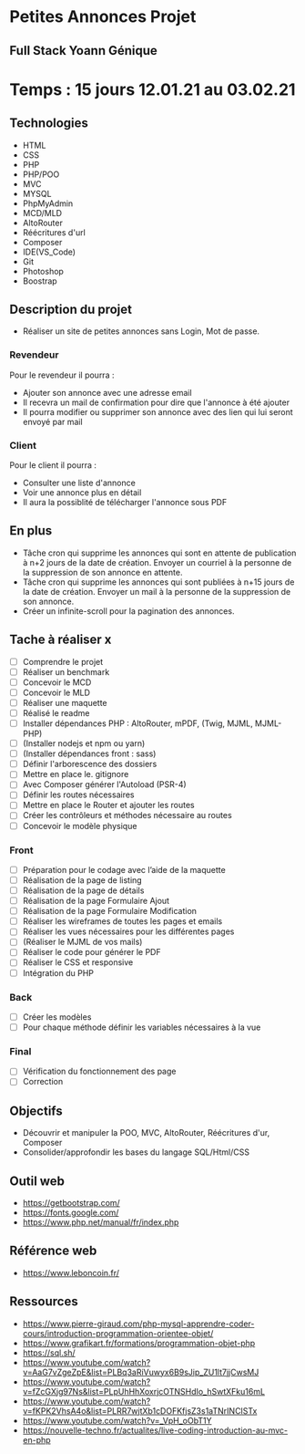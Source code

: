 # Petites Annonces Projet

## Full Stack Yoann Génique

# Temps : 15 jours 12.01.21 au 03.02.21

## Technologies

- HTML
- CSS
- PHP
- PHP/POO
- MVC
- MYSQL
- PhpMyAdmin
- MCD/MLD
- AltoRouter
- Réécritures d'url
- Composer
- IDE(VS_Code)
- Git
- Photoshop
- Boostrap

## Description du projet 

- Réaliser un site de petites annonces sans Login, Mot de passe.

### Revendeur 

Pour le revendeur il pourra :
- Ajouter son annonce avec une adresse email
- Il recevra un mail de confirmation pour dire que l'annonce à été ajouter
- Il pourra modifier ou supprimer son annonce avec des lien qui lui seront envoyé par mail

### Client 

Pour le client il pourra :
- Consulter une liste d'annonce
- Voir une annonce plus en détail
- Il aura la possiblité de télécharger l'annonce sous PDF

## En plus  

- Tâche cron qui supprime les annonces qui sont en attente de publication à n+2 jours de la date
de création. Envoyer un courriel à la personne de la suppression de son annonce en attente.
- Tâche cron qui supprime les annonces qui sont publiées à n+15 jours de la date de création.
Envoyer un mail à la personne de la suppression de son annonce.
- Créer un infinite-scroll pour la pagination des annonces.

## Tache à réaliser x

-	[ ] Comprendre le projet
-	[ ] Réaliser un benchmark
-	[ ] Concevoir le MCD
-	[ ] Concevoir le MLD
-	[ ] Réaliser une maquette
-   [ ] Réalisé le readme
-	[ ] Installer dépendances PHP : AltoRouter, mPDF, (Twig, MJML, MJML-PHP)
-	[ ] (Installer nodejs et npm ou yarn)
-	[ ] (Installer dépendances front : sass)
-	[ ] Définir l'arborescence des dossiers
-	[ ] Mettre en place le. gitignore
-	[ ] Avec Composer générer l'Autoload (PSR-4)
-	[ ] Définir les routes nécessaires
-	[ ] Mettre en place le Router et ajouter les routes
-	[ ] Créer les contrôleurs et méthodes nécessaire au routes
-	[ ] Concevoir le modèle physique

### Front 

-	[ ] Préparation pour le codage avec l’aide de la maquette 
-	[ ] Réalisation de la page de listing
-	[ ] Réalisation de la page de détails
-	[ ] Réalisation de la page Formulaire Ajout
-	[ ] Réalisation de la page Formulaire Modification
-	[ ] Réaliser les wireframes de toutes les pages et emails
-	[ ] Réaliser les vues nécessaires pour les différentes pages
-	[ ] (Réaliser le MJML de vos mails)
-	[ ] Réaliser le code pour générer le PDF
-	[ ] Réaliser le CSS et responsive
-	[ ] Intégration du PHP

### Back  

-	[ ] Créer les modèles
-	[ ] Pour chaque méthode définir les variables nécessaires à la vue

### Final 

-	[ ] Vérification du fonctionnement des page
-	[ ] Correction

## Objectifs

- Découvrir et manipuler la POO, MVC, AltoRouter, Réécritures d'ur, Composer
- Consolider/approfondir les bases du langage SQL/Html/CSS

## Outil web

- https://getbootstrap.com/
- https://fonts.google.com/
- https://www.php.net/manual/fr/index.php

## Référence web

- https://www.leboncoin.fr/

## Ressources

- https://www.pierre-giraud.com/php-mysql-apprendre-coder-cours/introduction-programmation-orientee-objet/
- https://www.grafikart.fr/formations/programmation-objet-php
- https://sql.sh/
- https://www.youtube.com/watch?v=AaG7vZgeZpE&list=PLBq3aRiVuwyx6B9sJip_ZU1lt7jjCwsMJ
- https://www.youtube.com/watch?v=fZcGXjg97Ns&list=PLpUhHhXoxrjcOTNSHdIo_hSwtXFku16mL
- https://www.youtube.com/watch?v=fKPK2VhsA4o&list=PLRR7wjtXb1cDOFKfjsZ3s1aTNrINCISTx
- https://www.youtube.com/watch?v=_VpH_oObT1Y
- https://nouvelle-techno.fr/actualites/live-coding-introduction-au-mvc-en-php